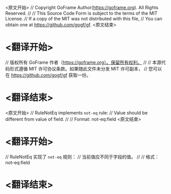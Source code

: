 
<原文开始>
// Copyright GoFrame Author(https://goframe.org). All Rights Reserved.
//
// This Source Code Form is subject to the terms of the MIT License.
// If a copy of the MIT was not distributed with this file,
// You can obtain one at https://github.com/gogf/gf.
<原文结束>

# <翻译开始>
// 版权所有 GoFrame 作者（https://goframe.org）。保留所有权利。
//
// 本源代码形式遵循 MIT 许可协议条款。如果随此文件未分发 MIT 许可副本，
// 您可以在 https://github.com/gogf/gf 获取一份。
# <翻译结束>


<原文开始>
// RuleNotEq implements `not-eq` rule:
// Value should be different from value of field.
//
// Format: not-eq:field
<原文结束>

# <翻译开始>
// RuleNotEq 实现了 `not-eq` 规则：
// 当前值应不同于字段的值。
//
// 格式：not-eq:field
# <翻译结束>

